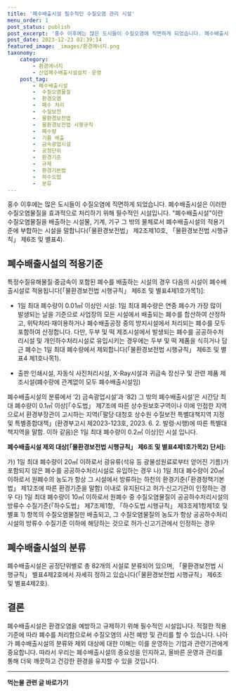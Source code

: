 ```yaml
---
title: '폐수배출시설 필수적인 수질오염 관리 시설'
menu_order: 1
post_status: publish
post_excerpt: '홍수 이후에는 많은 도시들이 수질오염에 직면하게 되었습니다. 폐수배출시설은 이러한 수질오염물질을 효과적으로 처리하기 위해 필수적인 시설입니다.  폐수배출시설 이란 수질오염물질을 배출하는 시설물, 기계, 기구 그 밖의 물체로서 폐수배출시설의 적용기준에 부합하는 시설을 말합니다  물환경보전법  제2조제10호,  물환경보전법 시행규칙  제6조 및 별표4 .'
post_date: 2023-12-23 02:39:14
featured_image: _images/환경에너지.png
taxonomy:
    category:
        - 환경에너지
        - 산업폐수배출시설설치ㆍ운영
    post_tag:
        - 폐수배출시설
        -  수질오염물질
        -  환경오염
        -  폐수 처리
        -  수질보전
        -  물환경보전법
        -  물환경보전법 시행규칙
        -  폐수량
        -  기름 배출
        -  금속광업시설
        -  공정단위
        -  환경기준
        -  규제
        -  환경기본법
        -  하수도법
        -  분류
---
```



홍수 이후에는 많은 도시들이 수질오염에 직면하게 되었습니다. 폐수배출시설은 이러한 수질오염물질을 효과적으로 처리하기 위해 필수적인 시설입니다. "폐수배출시설"이란 수질오염물질을 배출하는 시설물, 기계, 기구 그 밖의 물체로서 폐수배출시설의 적용기준에 부합하는 시설을 말합니다(「물환경보전법」 제2조제10호, 「물환경보전법 시행규칙」 제6조 및 별표4).

## 폐수배출시설의 적용기준

특정수질유해물질·중금속이 포함된 폐수를 배출하는 시설의 경우 다음의 시설이 폐수배출시설로 적용됩니다[「물환경보전법 시행규칙」 제6조 및 별표4제1호가목1)]:

- 1일 최대 폐수량이 0.01㎥ 이상인 시설: 1일 최대 폐수량은 연중 폐수가 가장 많이 발생되는 날을 기준으로 사업장의 모든 시설에서 배출되는 폐수를 합산하여 산정하고, 위탁처리·재이용하거나 폐수배출공정 중의 방지시설에서 처리되는 폐수를 모두 포함하여 산정합니다. 다만, 두부 및 떡 제조시설에서 발생되는 폐수를 공공하수처리시설 및 개인하수처리시설로 유입시키는 경우에는 두부 및 떡 제품을 식히거나 담근 폐수는 1일 최대 폐수량에서 제외합니다(「물환경보전법 시행규칙」 제6조 및 별표4 제1호나목1).

- 출판·인쇄시설, 자동식 사진처리시설, X-Ray시설과 귀금속 장신구 및 관련 제품 제조시설(폐수량에 관계없이 모두 폐수배출시설임)

폐수배출시설의 분류에서 ‘2) 금속광업시설’과 ‘82) 그 밖의 폐수배출시설’은 시간당 최대 폐수량이 0.1㎥ 이상[「수도법」 제7조에 따른 상수원보호구역이나 이에 인접한 지역으로서 환경부장관이 고시하는 지역(「팔당·대청호 상수원 수질보전 특별대책지역 지정 및 특별종합대책」(환경부고시 제2023-123호, 2023. 6. 2. 발령·시행)에 따른 특별대책지역을 말함. 이하 같음)은 1일 최대 폐수량이 0.2㎥ 이상]인 시설 입니다.

**폐수배출시설 제외 대상[「물환경보전법 시행규칙」 제6조 및 별표4제1호가목2) 단서]:**

가) 1일 최대 폐수량이 20㎥ 이하로서 광유류(석유 등 광물성원료로부터 얻어진 기름)가 포함되지 않은 폐수를 공공하수처리시설로 유입하는 경우
나) 1일 최대 폐수량이 20㎥ 이하로서 원폐수의 농도가 항상 그 시설에서 방류하는 하천의 환경기준(「환경정책기본법」 제12조에 따른 환경기준을 말함) 이내로 유지된다고 허가·신고기관이 인정하는 경우
다) 1일 최대 폐수량이 10㎥ 이하로서 원폐수 중 수질오염물질이 공공하수처리시설의 방류수 수질기준(「하수도법」 제7조제1항, 「하수도법 시행규칙」 제3조제1항제1호 및 별표 1) 항목의 수질오염물질만 배출되고, 그 수질오염물질의 농도가 항상 공공하수처리시설의 방류수 수질기준 이하에 해당하는 것으로 허가·신고기관에서 인정하는 경우

## 폐수배출시설의 분류

폐수배출시설은 공정단위별로 총 82개의 시설로 분류되어 있으며, 「물환경보전법 시행규칙」 별표4제2호에서 자세히 정하고 있습니다(「물환경보전법 시행규칙」 제6조 및 별표4제2호).

## 결론

폐수배출시설은 환경오염을 예방하고 규제하기 위해 필수적인 시설입니다. 적절한 적용기준에 따라 폐수를 처리함으로써 수질오염의 사전 예방 및 관리를 할 수 있습니다. 나아가 폐수배출시설의 분류와 제외 대상에 대한 이해는 이를 운영하는 기업과 관련기관에게 중요합니다. 따라서 우리는 폐수배출시설의 중요성을 인지하고, 올바른 운영과 관리를 통해 더욱 깨끗하고 건강한 환경을 유지할 수 있을 것입니다.
<!-- wp:separator -->
<hr class="wp-block-separator has-alpha-channel-opacity"/>
<!-- /wp:separator -->

<!-- wp:group {"backgroundColor":"base","layout":{"type":"constrained"}} -->
<div class="wp-block-group has-base-background-color has-background"><!-- wp:paragraph {"align":"center","fontSize":"medium"} -->
<p class="has-text-align-center has-large-font-size"><strong>먹는물 관련 글 바로가기</strong></p>
<!-- /wp:paragraph -->


<!-- wp:latest-posts
{"categories":[{"id":31331,"count":19,"description":"","link":"https://uknowlaw.com/category/%eb%a8%b9%eb%8a%94%eb%ac%bc/","name":"먹는물","slug":"먹는물","taxonomy":"category","parent":0,"meta":[],"_links":{"self":[{"href":"https://uknowlaw.com/wp-json/wp/v2/categories/31331"}],"collection":[{"href":"https://uknowlaw.com/wp-json/wp/v2/categories"}],"about":[{"href":"https://uknowlaw.com/wp-json/wp/v2/taxonomies/category"}],"wp:post_type":[{"href":"https://uknowlaw.com/wp-json/wp/v2/posts?categories=31331"}],"curies":[{"name":"wp","href":"https://api.w.org/{rel}","templated":true}]}}],"postsToShow":100,"excerptLength":28,"postLayout":"grid","columns":2,"featuredImageAlign":"left","featuredImageSizeSlug":"large","fontSize":"small"} /--></div>
<!-- /wp:group -->